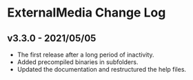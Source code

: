 # ExternalMedia Change Log

## v3.3.0 - 2021/05/05
 - The first release after a long period of inactivity.
 - Added precompiled binaries in subfolders.
 - Updated the documentation and restructured the help files.
